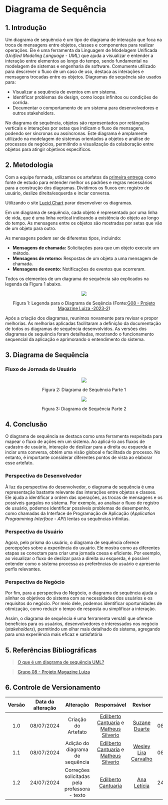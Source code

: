# Diagrama de Sequência

## 1. Introdução

Um diagrama de sequência é um tipo de diagrama de interação que foca na troca de mensagens entre objetos, classes e componentes para realizar operações. Ele é uma ferramenta da Linguagem de Modelagem Unificada (_Unified Modeling Language - UML_) que ajuda a visualizar e entender a interação entre elementos ao longo do tempo, sendo fundamental na modelagem de sistemas e engenharia de software. Comumente utilizado para descrever o fluxo de um caso de uso, destaca as interações e mensagens trocadas entre os objetos. Diagramas de sequência são usados para:

- Visualizar a sequência de eventos em um sistema.
- Identificar problemas de design, como loops infinitos ou condições de corrida.
- Documentar o comportamento de um sistema para desenvolvedores e outros stakeholders.

No diagrama de sequência, objetos são representados por retângulos verticais e interações por setas que indicam o fluxo de mensagens, podendo ser síncronas ou assíncronas. Este diagrama é amplamente utilizado na modelagem de sistemas orientados a objetos e análise de processos de negócios, permitindo a visualização da colaboração entre objetos para atingir objetivos específicos.

## 2. Metodologia

Com a equipe formada, utilizamos os artefatos da [primeira entrega](docs\Base\1.Base.md) como fonte de estudo para entender melhor os padrões e regras necessários para a construção dos diagramas. Dividimos os fluxos em: registro de usuário, deslize direita/esquerda e inciar conversa.

Utilizando o site [Lucid Chart](https://www.lucidchart.com/pages/pt) parar desenvolver os diagramas.

Em um diagrama de sequência, cada objeto é representado por uma linha de vida, que é uma linha vertical indicando a existência do objeto ao longo do tempo. As mensagens entre os objetos são mostradas por setas que vão de um objeto para outro.

As mensagens podem ser de diferentes tipos, incluindo:

- **Mensagens de chamada:** Solicitações para que um objeto execute um método.
- **Mensagens de retorno:** Respostas de um objeto a uma mensagem de chamada.
- **Mensagens de evento:** Notificações de eventos que ocorreram.

Todos os elementos de um diagrama de sequência são explicados na legenda da Figura 1 abaixo.

<div style="text-align: center">
 <img src="https://raw.githubusercontent.com/UnBArqDsw2024-1/2024.1_G8_UnBreja/gh-pages/docs/assets/diagramas/sequencia/legenda_sequencia.png">

Figura 1: Legenda para o Diagrama de Seqência (Fonte:[G08 - Projeto Magazine Luiza -2023-2](https://github.com/UnBArqDsw2023-2/2023.2_G8_ProjetoMagazineLuiza))

</div>

Após a criação dos diagramas, reunimos novamente para revisar e propor melhorias. As melhorias aplicadas facilitaram a definição da documentação de todos os diagramas de sequência desenvolvidos. As versões dos diagramas de sequência foram detalhadas, mostrando o funcionamento sequencial da aplicação e aprimorando o entendimento do sistema.

## 3. Diagrama de Sequência

### Fluxo de Jornada do Usuário

<div style="text-align: center">
 <img src="https://raw.githubusercontent.com/UnBArqDsw2024-1/2024.1_G8_UnBreja/gh-pages/docs/assets/diagramas/sequencia/diagrama_sequencia_pt1.png">

Figura 2: Diagrama de Sequência Parte 1

</div>

<div style="text-align: center">
 <img src="https://raw.githubusercontent.com/UnBArqDsw2024-1/2024.1_G8_UnBreja/gh-pages/docs/assets/diagramas/sequencia/diagrama_sequencia_pt2.png">

Figura 3: Diagrama de Sequência Parte 2

</div>

## 4. Conclusão

O diagrama de sequência se destaca como uma ferramenta respeitada para mapear o fluxo de ações em um sistema. Ao aplicá-lo aos fluxos de cadastro de usuário, interação de deslizar para a direita ou esquerda e inciar uma conversa, obtém uma visão globoal e facilitada do processo. No entanto, é importante considerar diferentes pontos de vista ao elaborar esse artefato.

### Perspectiva do Desenvolvedor

À luz da perspectiva do desenvolvedor, o diagrama de sequência é uma representação bastante relevante das interações entre objetos e classes. Ele ajuda a identificar a ordem das operações, as trocas de mensagens e os possíveis gargalos no sistema. Por exemplo, ao analisar o fluxo de registro de usuário, podemos identificar possíveis problemas de desempenho, como chamadas da Interface de Programação de Aplicação (_Application Programming Interface - API_) lentas ou sequências infinitas.

### Perspectiva do Usuário

Agora, pelo prisma do usuário, o diagrama de sequência oferece percepções sobre a experiência do usuário. Ele mostra como as diferentes etapas se conectam para criar uma jornada coesa e eficiente. Por exemplo, ao visualizar o fluxo de deslizar para a direita ou esquerda, é possível entender como o sistema processa as preferências do usuário e apresenta perfis relevantes.

### Perspectiva do Negócio

Por fim, para a perspectiva do Negócio, o diagrama de sequência ajuda a alinhar os objetivos do sistema com as necessidades dos usuários e os requisitos do negócio. Por meio dele, podemos identificar oportunidades de otimização, como reduzir o tempo de resposta ou simplificar a interação.

Assim, o diagrama de sequência é uma ferramenta versátil que oferece benefícios para os usuários, desenvolvedores e interessados nos negócio (_stakeholders_), permitindo um olhar mais detalhado do sistema, agregando para uma experiência mais eficaz e satisfatória

## 5. Referências Bibliográficas

> <a id="REF1" href="https://www.lucidchart.com/pages/pt/o-que-e-diagrama-de-sequencia-uml">O que é um diagrama de sequência UML?</a>

> <a id="REF2" href="https://github.com/UnBArqDsw2023-2/2023.2_G8_ProjetoMagazineLuiza">Grupo 08 - Projeto Magazine Luiza</a>

## 6. Controle de Versionamento

| Versão | Data da alteração |                   Alteração                   |                                                    Responsável                                                     |                        Revisor                         | Data de revisão |
| :----: | :---------------: | :-------------------------------------------: | :----------------------------------------------------------------------------------------------------------------: | :----------------------------------------------------: | :-------------: |
|  1.0   |    08/07/2024     |              Criação do Artefato              | [Edilberto Cantuaria](https://github.com/edilbertocantuaria) e [Matheus Silverio](https://github.com/MattSilverio) |    [Suzane Duarte](https://github.com/suzaneduarte)    |   08/07/2024    |
|  1.1   |    08/07/2024     |        Adição do diagrama de sequência        | [Edilberto Cantuaria](https://github.com/edilbertocantuaria) e [Matheus Silverio](https://github.com/MattSilverio) | [Wesley Lira Carvalho](https://github.com/Weslin-0101) |   08/07/2024    |
|  1.2   |    24/07/2024     | Correções solicitadas pela professora - texto |                            [Edilberto Cantuaria](https://github.com/edilbertocantuaria)                            |  [Ana Letícia](https://github.com/analeticiaa)   |   24/07/2024    |
